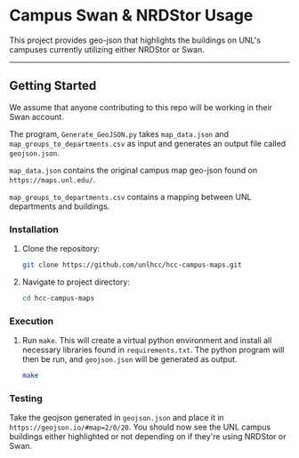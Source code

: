 # Campus Swan & NRDStor Usage

This project provides geo-json that highlights the buildings on UNL's campuses currently utilizing either NRDStor or Swan.

---

## Getting Started

We assume that anyone contributing to this repo will be working in their Swan account.

The program, `Generate_GeoJSON.py` takes `map_data.json` and `map_groups_to_departments.csv` as input and generates an output file called `geojson.json`.

`map_data.json` contains the original campus map geo-json found on `https://maps.unl.edu/`.

`map_groups_to_departments.csv` contains a mapping between UNL departments and buildings.

### Installation
1. Clone the repository:
   ```bash
   git clone https://github.com/unlhcc/hcc-campus-maps.git

2. Navigate to project directory:
   ```bash
   cd hcc-campus-maps

### Execution
1. Run `make`. This will create a virtual python environment and install all necessary libraries found in `requirements.txt`. The python program will then be run, and `geojson.json` will be generated as output.
    ```bash
    make

### Testing
Take the geojson generated in `geojson.json` and place it in `https://geojson.io/#map=2/0/20`. You should now see the UNL campus buildings either highlighted or not depending on if they're using NRDStor or Swan.